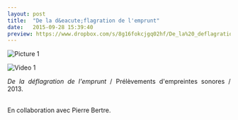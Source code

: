 ```yaml
---
layout: post
title:  "De la d&eacute;flagration de l'emprunt"
date:   2015-09-28 15:39:40
preview: https://www.dropbox.com/s/8g16fokcjgq02hf/De_la%20_deflagration_de_l%27emprunt_preview.jpg?raw=1
---
```


![Picture 1](https://www.dropbox.com/s/6wy3tn08zi6pzo9/De_la%20_deflagration_de_l%27emprunt.jpg?raw=1)

![Video 1]()


<p style="text-align:justify">
<span style="font-style: italic;">De la d&eacute;flagration de l'emprunt</span>  / Pr&eacute;l&egrave;vements d'empreintes sonores / 2013.
</p>
<br> En collaboration avec Pierre Bertre.